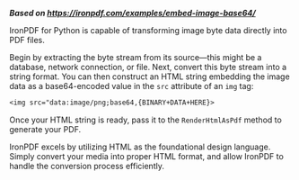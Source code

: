 ***Based on <https://ironpdf.com/examples/embed-image-base64/>***

IronPDF for Python is capable of transforming image byte data directly into PDF files.

Begin by extracting the byte stream from its source—this might be a database, network connection, or file. Next, convert this byte stream into a string format. You can then construct an HTML string embedding the image data as a base64-encoded value in the `src` attribute of an `img` tag:

```txt
<img src="data:image/png;base64,{BINARY+DATA+HERE}>
```

Once your HTML string is ready, pass it to the `RenderHtmlAsPdf` method to generate your PDF.

IronPDF excels by utilizing HTML as the foundational design language. Simply convert your media into proper HTML format, and allow IronPDF to handle the conversion process efficiently.